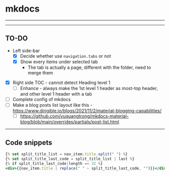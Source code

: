 # mkdocs

---

---

## TO-DO

- Left side-bar
    - [x]  Decide whether use `navigation.tabs` or not
    - [x]  Show every items under selected tab
        - The tab is actually a page, different with the folder, need to merge them
- [x]  Right side TOC - cannot detect Heading level 1
    - [ ]  Enhance - always make the 1st level 1 header as most-top header, and other level 1 header with a tab
- [ ]  Complete config of mkdocs
- [ ]  Make a blog posts list layout like this - https://www.dirigible.io/blogs/2021/11/2/material-blogging-capabilities/
    - [ ]  https://github.com/vuquangtrong/mkdocs-material-blog/blob/main/overrides/partials/post-list.html

---

## Code snippets

```jsx
{% set split_title_list = nav_item.title.split(" ") %}
{% set split_title_last_code = split_title_list | last %}
{% if split_title_last_code|length == 32 %}
<div>{{nav_item.title | replace(" " ~ split_title_last_code, "")}}</div>
```